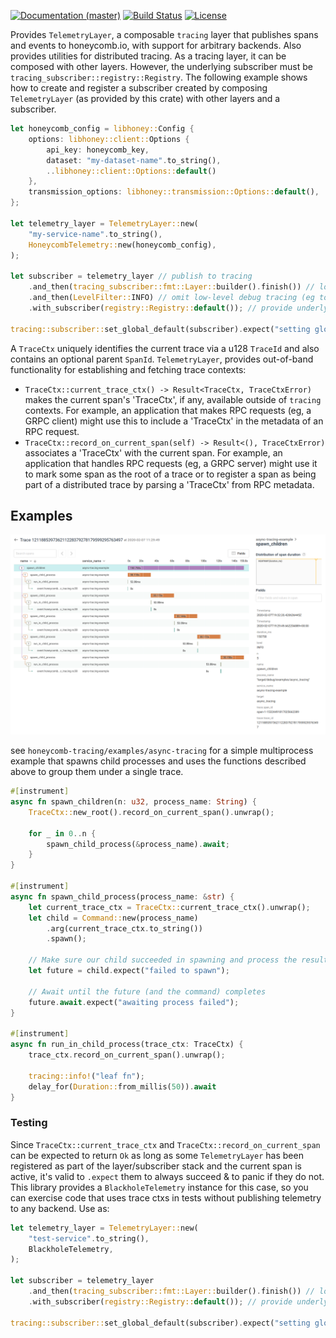 [![Documentation (master)](https://img.shields.io/badge/docs-master-brightgreen)](https://inanna-malick.github.io/honeycomb-tracing/honeycomb_tracing) [![Build Status](https://circleci.com/gh/inanna-malick/honeycomb-tracing/tree/master.svg?style=shield)](https://circleci.com/gh/inanna-malick/honeycomb-tracing/tree/master) [![License](https://img.shields.io/badge/license-MIT-green.svg)](../LICENSE-MIT)

Provides `TelemetryLayer`, a composable `tracing` layer that publishes spans and events to honeycomb.io, with support for arbitrary backends. Also provides utilities for distributed tracing. As a tracing layer, it can be composed with other layers. However, the underlying subscriber must be `tracing_subscriber::registry::Registry`. The following example shows how to create and register a subscriber created by composing `TelemetryLayer` (as provided by this crate) with other layers and a subscriber. 

```rust
let honeycomb_config = libhoney::Config {
    options: libhoney::client::Options {
        api_key: honeycomb_key,
        dataset: "my-dataset-name".to_string(),
        ..libhoney::client::Options::default()
    },
    transmission_options: libhoney::transmission::Options::default(),
};

let telemetry_layer = TelemetryLayer::new(
    "my-service-name".to_string(),
    HoneycombTelemetry::new(honeycomb_config),
);

let subscriber = telemetry_layer // publish to tracing
    .and_then(tracing_subscriber::fmt::Layer::builder().finish()) // log events to stdout
    .and_then(LevelFilter::INFO) // omit low-level debug tracing (eg tokio executor)
    .with_subscriber(registry::Registry::default()); // provide underlying span data store

tracing::subscriber::set_global_default(subscriber).expect("setting global default failed");
```

A `TraceCtx` uniquely identifies the current trace via a u128 `TraceId` and also contains an optional parent `SpanId`. `TelemetryLayer`, provides out-of-band functionality for establishing and fetching trace contexts:
- `TraceCtx::current_trace_ctx() -> Result<TraceCtx, TraceCtxError)` makes the current span's 'TraceCtx', if any, available outside of `tracing` contexts. For example, an application that makes RPC requests (eg, a GRPC client) might use this to include a 'TraceCtx' in the metadata of an RPC request.
- `TraceCtx::record_on_current_span(self) -> Result<(), TraceCtxError)` associates a 'TraceCtx' with the current span. For example, an application that handles RPC requests (eg, a GRPC server) might use it to mark some span as the root of a trace or to register a span as being part of a distributed trace by parsing a 'TraceCtx' from RPC metadata. 


## Examples

![example honeycomb.io trace](/images/example_trace.png)

see `honeycomb-tracing/examples/async-tracing` for a simple multiprocess example that spawns child processes and uses the functions described above to group them under a single trace.

```rust
#[instrument]
async fn spawn_children(n: u32, process_name: String) {
    TraceCtx::new_root().record_on_current_span().unwrap();

    for _ in 0..n {
        spawn_child_process(&process_name).await;
    }
}

#[instrument]
async fn spawn_child_process(process_name: &str) {
    let current_trace_ctx = TraceCtx::current_trace_ctx().unwrap();
    let child = Command::new(process_name)
        .arg(current_trace_ctx.to_string())
        .spawn();

    // Make sure our child succeeded in spawning and process the result
    let future = child.expect("failed to spawn");

    // Await until the future (and the command) completes
    future.await.expect("awaiting process failed");
}

#[instrument]
async fn run_in_child_process(trace_ctx: TraceCtx) {
    trace_ctx.record_on_current_span().unwrap();

    tracing::info!("leaf fn");
    delay_for(Duration::from_millis(50)).await
}

```

### Testing

Since `TraceCtx::current_trace_ctx` and `TraceCtx::record_on_current_span` can be expected to return `Ok` as long as some `TelemetryLayer` has been registered as part of the layer/subscriber stack and the current span is active, it's valid to `.expect` them to always succeed & to panic if they do not. This library provides a `BlackholeTelemetry` instance for this case, so you can exercise code that uses trace ctxs in tests without publishing telemetry to any backend. Use as:

```rust
let telemetry_layer = TelemetryLayer::new(
    "test-service".to_string(),
    BlackholeTelemetry,
);

let subscriber = telemetry_layer
    .and_then(tracing_subscriber::fmt::Layer::builder().finish()) // log events to stdout
    .with_subscriber(registry::Registry::default()); // provide underlying span data store

tracing::subscriber::set_global_default(subscriber).expect("setting global default failed");
```
